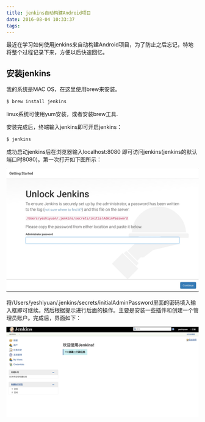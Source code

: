 ```yaml
---
title: jenkins自动构建Android项目
date: 2016-08-04 10:33:37
tags:
---
```


  最近在学习如何使用jenkins来自动构建Android项目，为了防止之后忘记，特地将整个过程记录下来，方便以后快速回忆。

## 安装jenkins
  我的系统是MAC OS，在这里使用brew来安装。
  
  ```  bash
  $ brew install jenkins  
  ```
  
  linux系统可使用yum安装，或者安装brew工具.
  
  安装完成后，终端输入jenkins即可开启jenkins：
  
  ``` bash
  $ jenkins
  ```
    
  成功启动jenkins后在浏览器输入localhost:8080 即可访问jenkins(jenkins的默认端口时8080)。第一次打开如下图所示：  
  
  ![](/img/jenkins-getting-start.png)
  
  将/Users/yeshiyuan/.jenkins/secrets/initialAdminPassword里面的密码填入输入框即可继续。然后根据提示进行后面的操作。主要是安装一些插件和创建一个管理员账户。完成后，界面如下：
  
  ![](/img/jenkins-started.png)
  
